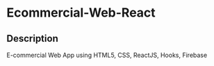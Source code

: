 # Ecommercial-Web-React

## Description

E-commercial Web App using HTML5, CSS, ReactJS, Hooks, Firebase
